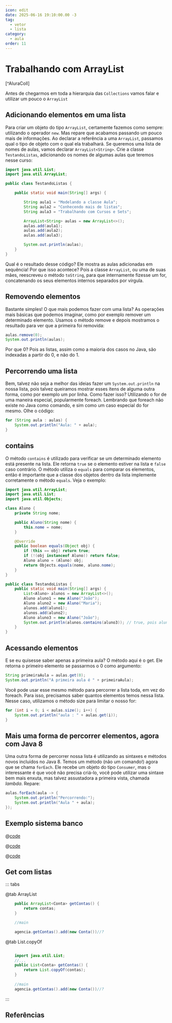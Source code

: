 ```yaml
---
icon: edit
date: 2025-06-16 19:10:00.00 -3
tag:
  - vetor
  - lista
category:
  - aula
order: 11
---
```


# Trabalhando com ArrayList

[^AluraColl]

Antes de chegarmos em toda a hierarquia das  `Collections` vamos falar e utilizar um pouco o `ArrayList`

## Adicionando elementos em uma lista

Para criar um objeto do tipo `ArrayList`, certamente fazemos como sempre: utilizando o operador `new`. Mas repare que acabamos passando um pouco mais de informações. Ao declarar a referência a uma `ArrayList`, passamos qual o tipo de objeto com o qual ela trabalhará. Se queremos uma lista de nomes de aulas, vamos declarar `ArrayList<String>`. Crie a classe `TestandoListas`, adicionando os nomes de algumas aulas que teremos nesse curso:

```java
import java.util.List;
import java.util.ArrayList;

public class TestandoListas {

    public static void main(String[] args) {

        String aula1 = "Modelando a classe Aula";
        String aula2 = "Conhecendo mais de listas";
        String aula3 = "Trabalhando com Cursos e Sets";

        ArrayList<String> aulas = new ArrayList<>();
        aulas.add(aula1);
        aulas.add(aula2);
        aulas.add(aula3);        

        System.out.println(aulas);
    }
}
```

Qual é o resultado desse código? Ele mostra as aulas adicionadas em sequência! Por que isso acontece? Pois a classe `ArrayList`, ou uma de suas mães, reescreveu o método `toString`, para que internamente fizesse um for, concatenando os seus elementos internos separados por vírgula.

## Removendo elementos

Bastante simples! O que mais podemos fazer com uma lista? As operações mais básicas que podemos imaginar, como por exemplo remover um determinado elemento. Usamos o método remove e depois mostramos o resultado para ver que a primeira foi removida:

```java
aulas.remove(0);
System.out.println(aulas);
```

Por que 0? Pois as listas, assim como a maioria dos casos no Java, são indexadas a partir do 0, e não do 1.

## Percorrendo uma lista

Bem, talvez não seja a melhor das ideias fazer um `System.out.println` na nossa lista, pois talvez queiramos mostrar esses itens de alguma outra forma, como por exemplo um por linha. Como fazer isso? Utilizando o for de uma maneira especial, popularmente foreach. Lembrando que foreach não existe no Java como comando, e sim como um caso especial do for mesmo. Olhe o código:

```java
for (String aula : aulas) {
    System.out.println("Aula: " + aula);
}
```

## contains

O método `contains` é utilizado para verificar se um determinado elemento está presente na lista. Ele retorna `true` se o elemento estiver na lista e `false` caso contrário. O método utiliza o `equals` para comparar os elementos, então é importante que a classe dos objetos dentro da lista implemente corretamente o método `equals`. Veja o exemplo:

```java
import java.util.ArrayList;
import java.util.List;  
import java.util.Objects;

class Aluno {
    private String nome;

    public Aluno(String nome) {
        this.nome = nome;
    }

    @Override
    public boolean equals(Object obj) {
        if (this == obj) return true;
        if (!(obj instanceof Aluno)) return false;
        Aluno aluno = (Aluno) obj;
        return Objects.equals(nome, aluno.nome);
    }
}

public class TestandoListas {
    public static void main(String[] args) {
        List<Aluno> alunos = new ArrayList<>();
        Aluno aluno1 = new Aluno("João");
        Aluno aluno2 = new Aluno("Maria");
        alunos.add(aluno1);
        alunos.add(aluno2);
        Aluno aluno3 = new Aluno("João");
        System.out.println(alunos.contains(aluno3)); // true, pois aluno3 é igual a aluno1
    }
}
```

## Acessando elementos

E se eu quisesse saber apenas a primeira aula? O método aqui é o get. Ele retorna o primeiro elemento se passarmos o 0 como argumento:

```java
String primeiraAula = aulas.get(0);
System.out.println("A primeira aula é " + primeiraAula);
```

Você pode usar esse mesmo método para percorrer a lista toda, em vez do foreach. Para isso, precisamos saber quantos elementos temos nessa lista. Nesse caso, utilizamos o método size para limitar o nosso for:
```java
for (int i = 0; i < aulas.size(); i++) {
    System.out.println("aula : " + aulas.get(i));
}
```

## Mais uma forma de percorrer elementos, agora com Java 8

Uma outra forma de percorrer nossa lista é utilizando as sintaxes e métodos novos incluídos no Java 8. Temos um método (não um comando!) agora que se chama `forEach`. Ele recebe um objeto do tipo `Consumer`, mas o interessante é que você não precisa criá-lo, você pode utilizar uma sintaxe bem mais enxuta, mas talvez assustadora a primeira vista, chamada *lambda*. Repare:

```java
aulas.forEach(aula -> {
    System.out.println("Percorrendo:");
    System.out.println("Aula " + aula);
});
```

## Exemplo sistema banco

@[code](./code/listExemploBanco/Conta.java)

@[code](./code/listExemploBanco/Agencia.java)

@[code](./code/listExemploBanco/App.java)

## Get com listas

::: tabs

@tab ArrayList

```java
    public ArrayList<Conta> getContas() {
        return contas;
    }

    //main

    agencia.getContas().add(new Conta())//?
```

@tab List.copyOf

```java

    import java.util.List;
    //...
    public List<Conta> getContas() {
        return List.copyOf(contas);
    }
    
    //main
    agencia.getContas().add(new Conta())//?
```

::: 

## Referências

<!-- @include: ../../includes/bib.md -->
